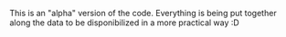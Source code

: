 This is an "alpha" version of the code. Everything is being put together along the data to be disponibilized in a more practical way :D
